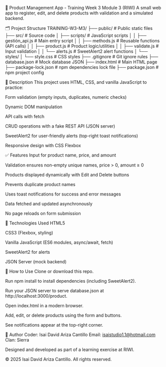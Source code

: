 🧮 Product Management App - Training Week 3 Module 3 (RIWI)
A small web app to register, edit, and delete products with validation and a simulated backend.

🗂️ Project Structure
TRAINING-W3-M3/
├── public/ # Public static files
├── src/ # Source code
│ ├── scripts/ # JavaScript scripts
│ │ ├── gestión_api.js # Main entry script
│ │ ├── methods.js # Reusable functions (API calls)
│ │ ├── product.js # Product logic/utilities
│ │ ├── validate.js # Input validation
│ │ └── alerts.js # SweetAlert2 alert functions
│ └── styles/
│ └── style.css # CSS styles
├── .gitignore # Git ignore rules
├── database.json # Mock database JSON
├── index.html # Main HTML page
├── package-lock.json # npm dependencies lock file
├── package.json # npm project config

🧾 Description
This project uses HTML, CSS, and vanilla JavaScript to practice:

Form validation (empty inputs, duplicates, numeric checks)

Dynamic DOM manipulation

API calls with fetch

CRUD operations with a fake REST API (JSON server)

SweetAlert2 for user-friendly alerts (top-right toast notifications)

Responsive design with CSS Flexbox

✅ Features
Input for product name, price, and amount

Validation ensures non-empty unique names, price > 0, amount ≥ 0

Products displayed dynamically with Edit and Delete buttons

Prevents duplicate product names

Uses toast notifications for success and error messages

Data fetched and updated asynchronously

No page reloads on form submission

🔧 Technologies Used
HTML5

CSS3 (Flexbox, styling)

Vanilla JavaScript (ES6 modules, async/await, fetch)

SweetAlert2 for alerts

JSON Server (mock backend)

📂 How to Use
Clone or download this repo.

Run npm install to install dependencies (including SweetAlert2).

Run your JSON server to serve database.json at http://localhost:3000/product.

Open index.html in a modern browser.

Add, edit, or delete products using the form and buttons.

See notifications appear at the top-right corner.

📄 Author
Coder: Isai David Ariza Cantillo
Email: isaistudio1.1@hotmail.com
Clan: Sierra

Designed and developed as part of a learning exercise at RIWI.

© 2025 Isai David Ariza Cantillo. All rights reserved.

